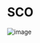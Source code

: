 # SCO

![image](https://user-images.githubusercontent.com/16070445/208879114-25e0fc97-3b30-4d6a-93c6-603d8bcdff74.png)
